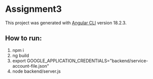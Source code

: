 # Assignment3

This project was generated with [Angular CLI](https://github.com/angular/angular-cli) version 18.2.3.

## How to run:
1. npm i
2. ng build 
3. export GOOGLE_APPLICATION_CREDENTIALS="backend/service-account-file.json"
4. node backend/server.js

